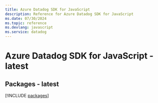 ```yaml
---
title: Azure Datadog SDK for JavaScript
description: Reference for Azure Datadog SDK for JavaScript
ms.date: 07/30/2024
ms.topic: reference
ms.devlang: javascript
ms.service: datadog
---
```

# Azure Datadog SDK for JavaScript - latest
## Packages - latest
[!INCLUDE [packages](datadog-index.md)]
